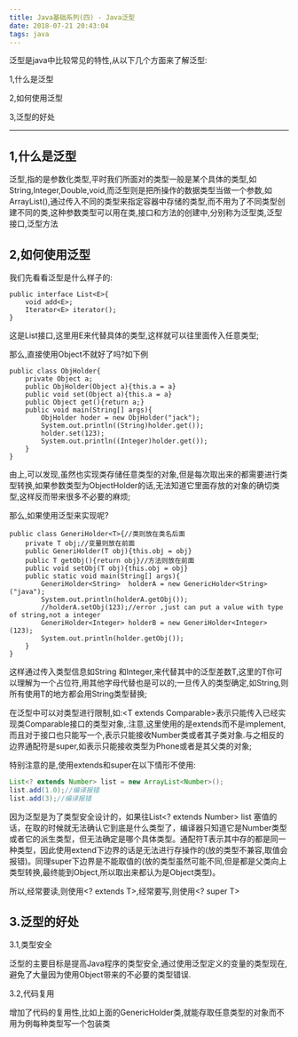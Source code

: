 ```yaml
---
title: Java基础系列(四) - Java泛型
date: 2018-07-21 20:43:04
tags: java
---
```


泛型是java中比较常见的特性,从以下几个方面来了解泛型:

1,什么是泛型

2,如何使用泛型

3,泛型的好处

---

## **1,什么是泛型**

泛型,指的是参数化类型,平时我们所面对的类型一般是某个具体的类型,如String,Integer,Double,void,而泛型则是把所操作的数据类型当做一个参数,如ArrayList<String>(),通过传入不同的类型来指定容器中存储的类型,而不用为了不同类型创建不同的类,这种参数类型可以用在类,接口和方法的创建中,分别称为泛型类,泛型接口,泛型方法

<!--more-->

## **2,如何使用泛型**

我们先看看泛型是什么样子的:

```
public interface List<E>{
    void add<E>;
    Iterator<E> iterator();
}
```

这是List接口,这里用E来代替具体的类型,这样就可以往里面传入任意类型;

那么,直接使用Object不就好了吗?如下例

```
public class ObjHolder{
    private Object a;
    public ObjHolder(Object a){this.a = a}
    public void set(Object a){this.a = a}
    public Object get(){return a;}
    public void main(String[] args){
        ObjHolder hoder = new ObjHolder("jack");
        System.out.println((String)holder.get());
        holder.set(123);
        System.out.println((Integer)holder.get());
    }
}
```

由上,可以发现,虽然也实现类存储任意类型的对象,但是每次取出来的都需要进行类型转换,如果参数类型为ObjectHolder的话,无法知道它里面存放的对象的确切类型,这样反而带来很多不必要的麻烦;

那么,如果使用泛型来实现呢?

```
public class GeneriHolder<T>{//类则放在类名后面
    private T obj;//变量则放在前面
    public GeneriHolder(T obj){this.obj = obj}
    public T getObj(){return obj}//方法则放在前面
    public void setObj(T obj){this.obj = obj}
    public static void main(String[] args){
        GeneriHolder<String>  holderA = new GenericHolder<String>("java");
        System.out.println(holderA.getObj());
        //holderA.setObj(123);//error ,just can put a value with type of string,not a integer
        GeneriHolder<Integer> holderB = new GeneriHolder<Integer>(123);
        System.out.println(holder.getObj());
    }
}
```

这样通过传入类型信息如String 和Integer,来代替其中的泛型差数T,这里的T你可以理解为一个占位符,用其他字母代替也是可以的;一旦传入的类型确定,如String,则所有使用T的地方都会用String类型替换;

在泛型中可以对类型进行限制,如:<T extends Comparable<T>>表示只能传入已经实现类Comparable接口的类型对象,.注意,这里使用的是extends而不是implement,而且对于接口也只能写一个,<T extends Number>表示只能接收Number类或者其子类对象.与之相反的边界通配符是super,如<T super Phone>表示只能接收类型为Phone或者是其父类的对象;

特别注意的是,使用extends和super在以下情形不使用:

```java
List<? extends Number> list = new ArrayList<Number>();
list.add(1.0);//编译报错
list.add(3);//编译报错 
```

因为泛型是为了类型安全设计的，如果往List<? extends Number> list 塞值的话，在取的时候就无法确认它到底是什么类型了，编译器只知道它是Number类型或者它的派生类型，但无法确定是哪个具体类型。通配符T表示其中存的都是同一种类型，因此使用extend下边界的话是无法进行存操作的(放的类型不兼容,取值会报错)。同理super下边界是不能取值的(放的类型虽然可能不同,但是都是父类向上类型转换,最终能到Object,所以取出来都认为是Object类型)。

所以,经常要读,则使用<? extends T>,经常要写,则使用<? super T>

## **3.泛型的好处**

3.1,类型安全

泛型的主要目标是提高Java程序的类型安全,通过使用泛型定义的变量的类型现在,避免了大量因为使用Object带来的不必要的类型错误.

3.2,代码复用

增加了代码的复用性,比如上面的GenericHolder类,就能存取任意类型的对象而不用为例每种类型写一个包装类


